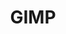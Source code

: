 ---
title: GIMP
crosslinks:
- livven
- learnpython
- dragonsfuckingcars
- oddlysatisfying
- softwaregore
- simracing
- logodesign
- thelongdark
- xkcd
- writing
- cutouts
- sips
- identifythisfont
- photoshop
---